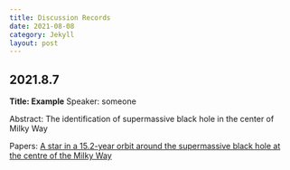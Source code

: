 ```yaml
---
title: Discussion Records
date: 2021-08-08
category: Jekyll
layout: post
---
```


## 2021.8.7

**Title: Example** 
Speaker: someone 

Abstract: The identification of supermassive black hole in the center of Milky Way 

Papers: [A star in a 15.2-year orbit around the supermassive black hole at the centre of the Milky Way](https://ui.adsabs.harvard.edu/abs/2002Natur.419..694S/abstract)

